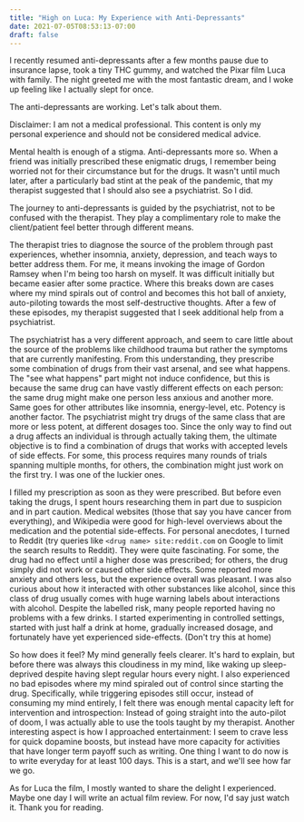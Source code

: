 ```yaml
---
title: "High on Luca: My Experience with Anti-Depressants"
date: 2021-07-05T08:53:13-07:00
draft: false
---
```


I recently resumed anti-depressants after a few months pause due to insurance lapse, took a tiny THC gummy, and watched the Pixar film Luca with family. The night greeted me with the most fantastic dream, and I woke up feeling like I actually slept for once.

The anti-depressants are working. Let's talk about them.

<!--more-->

Disclaimer: I am not a medical professional. This content is only my personal experience and should not be considered medical advice.

Mental health is enough of a stigma. Anti-depressants more so. When a friend was initially prescribed these enigmatic drugs, I remember being worried not for their circumstance but for the drugs. It wasn't until much later, after a particularly bad stint at the peak of the pandemic, that my therapist suggested that I should also see a psychiatrist. So I did.

The journey to anti-depressants is guided by the psychiatrist, not to be confused with the therapist. They play a complimentary role to make the client/patient feel better through different means.

The therapist tries to diagnose the source of the problem through past experiences, whether insomnia, anxiety, depression, and teach ways to better address them. For me, it means invoking the image of Gordon Ramsey when I'm being too harsh on myself. It was difficult initially but became easier after some practice. Where this breaks down are cases where my mind spirals out of control and becomes this hot ball of anxiety, auto-piloting towards the most self-destructive thoughts. After a few of these episodes, my therapist suggested that I seek additional help from a psychiatrist.

The psychiatrist has a very different approach, and seem to care little about the source of the problems like childhood trauma but rather the symptoms that are currently manifesting. From this understanding, they prescribe some combination of drugs from their vast arsenal, and see what happens. The "see what happens" part might not induce confidence, but this is because the same drug can have vastly different effects on each person: the same drug might make one person less anxious and another more. Same goes for other attributes like insomnia, energy-level, etc. Potency is another factor. The psychiatrist might try drugs of the same class that are more or less potent, at different dosages too. Since the only way to find out a drug affects an individual is through actually taking them, the ultimate objective is to find a combination of drugs that works with accepted levels of side effects. For some, this process requires many rounds of trials spanning multiple months, for others, the combination might just work on the first try. I was one of the luckier ones.

I filled my prescription as soon as they were prescribed. But before even taking the drugs, I spent hours researching them in part due to suspicion and in part caution. Medical websites (those that say you have cancer from everything), and Wikipedia were good for high-level overviews about the medication and the potential side-effects. For personal anecdotes, I turned to Reddit (try queries like `<drug name> site:reddit.com` on Google to limit the search results to Reddit). They were quite fascinating. For some, the drug had no effect until a higher dose was prescribed; for others, the drug simply did not work or caused other side effects. Some reported more anxiety and others less, but the experience overall was pleasant. I was also curious about how it interacted with other substances like alcohol, since this class of drug usually comes with huge warning labels about interactions with alcohol. Despite the labelled risk, many people reported having no problems with a few drinks. I started experimenting in controlled settings, started with just half a drink at home, gradually increased dosage, and fortunately have yet experienced side-effects. (Don't try this at home)

So how does it feel? My mind generally feels clearer. It's hard to explain, but before there was always this cloudiness in my mind, like waking up sleep-deprived despite having slept regular hours every night. I also experienced no bad episodes where my mind spiraled out of control since starting the drug. Specifically, while triggering episodes still occur, instead of consuming my mind entirely, I felt there was enough mental capacity left for intervention and introspection: Instead of going straight into the auto-pilot of doom, I was actually able to use the tools taught by my therapist. Another interesting aspect is how I approached entertainment: I seem to crave less for quick dopamine boosts, but instead have more capacity for activities that have longer term payoff such as writing. One thing I want to do now is to write everyday for at least 100 days. This is a start, and we'll see how far we go.

As for Luca the film, I mostly wanted to share the delight I experienced. Maybe one day I will write an actual film review. For now, I'd say just watch it. Thank you for reading.
